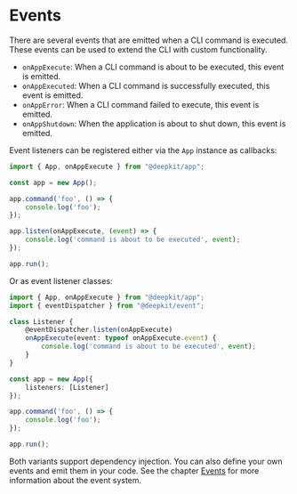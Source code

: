 # Events

There are several events that are emitted when a CLI command is executed. These events can be used to extend the CLI with custom functionality.

- `onAppExecute`: When a CLI command is about to be executed, this event is emitted.
- `onAppExecuted`: When a CLI command is successfully executed, this event is emitted.
- `onAppError`: When a CLI command failed to execute, this event is emitted.
- `onAppShutdown`: When the application is about to shut down, this event is emitted.

Event listeners can be registered either via the `App` instance as callbacks:

```typescript
import { App, onAppExecute } from "@deepkit/app";

const app = new App();

app.command('foo', () => {
    console.log('foo');
});

app.listen(onAppExecute, (event) => {
    console.log('command is about to be executed', event);
});

app.run();
```

Or as event listener classes:

```typescript
import { App, onAppExecute } from "@deepkit/app";
import { eventDispatcher } from "@deepkit/event";

class Listener {
    @eventDispatcher.listen(onAppExecute)
    onAppExecute(event: typeof onAppExecute.event) {
        console.log('command is about to be executed', event);
    }
}

const app = new App({
    listeners: [Listener]
});

app.command('foo', () => {
    console.log('foo');
});

app.run();
```

Both variants support dependency injection. You can also define your own events and emit them in your code. 
See the chapter [Events](../events) for more information about the event system.
